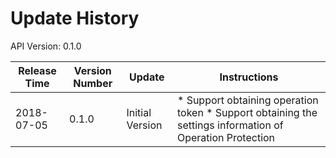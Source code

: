# Update History #
API Version: 0.1.0

|Release Time|Version Number| Update |Instructions|
|---|---|---|---|
|2018-07-05|0.1.0|Initial Version|* Support obtaining operation token * Support obtaining the settings information of Operation Protection|

